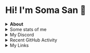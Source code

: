 <div>
<h1 >Hi! I'm Soma San 👋 </h1>
</div>
<details>
<summary><b> About </b></summary>

I love programming i am studying (c / c ++, java, javascript, html, css, python)  

</details>
<details>
<summary>  Some stats of me </summary>

![](https://github-readme-stats.vercel.app/api?username=SomaSan2005&show_icons=true&theme=highcontrast) 

![](https://github-readme-stats.vercel.app/api/top-langs/?username=SomaSan2005&layout=compact&theme=highcontrast)


</details>
<details>

<summary>  My Discord </summary>

[![Discord Presence](https://lanyard.cnrad.dev/api/711880426666590261)](https://discord.com/users/711880426666590261)

</details>

<details>
<summary> Recent GitHub Activity  </summary>

<br>
<a href="https://github.com/SomaSan2005"><img src="https://activity-graph.herokuapp.com/graph?username=SomaSan2005&custom_title=SomaSan2005's%20Contribution%20Graph&theme=react-dark" /></a>
<br />

</details>

<details>

<summary> My Links  </summary>

<a href="mailto:ruslanm0502@gmail.com/"><img src="https://img.shields.io/badge/Gmail-contact me-e06c75?style=flat&logo=gmail" /></a>
<a href="https://youtube.com/channel/UC5z2H6fsaYyjvPjRuqsfnKA"><img src="https://img.shields.io/badge/YouTube-SomaSan-dcdfe4?style=flat&logo=youtube"/></a>
<a href="https://t.me/Ruslancikkk"><img src="https://img.shields.io/badge/Telegram-contact%20me-03a9fc?style=flat&logo=telegram" /></a>
<a href="https://somasan2005.github.io/RuslanJunior2005.github.io"><img src="https://img.shields.io/badge/Mywebsite-Visit%20My%20Website-FFFFFF?style=flat" />

</details>










